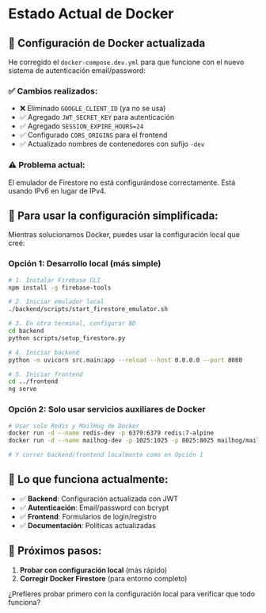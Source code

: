 # Estado Actual de Docker

## 🐳 **Configuración de Docker actualizada**

He corregido el `docker-compose.dev.yml` para que funcione con el nuevo sistema de autenticación email/password:

### **✅ Cambios realizados:**
- ❌ Eliminado `GOOGLE_CLIENT_ID` (ya no se usa)
- ✅ Agregado `JWT_SECRET_KEY` para autenticación
- ✅ Agregado `SESSION_EXPIRE_HOURS=24`
- ✅ Configurado `CORS_ORIGINS` para el frontend
- ✅ Actualizado nombres de contenedores con sufijo `-dev`

### **⚠️ Problema actual:**
El emulador de Firestore no está configurándose correctamente. Está usando IPv6 en lugar de IPv4.

## 🔧 **Para usar la configuración simplificada:**

Mientras solucionamos Docker, puedes usar la configuración local que creé:

### **Opción 1: Desarrollo local (más simple)**
```bash
# 1. Instalar Firebase CLI
npm install -g firebase-tools

# 2. Iniciar emulador local
./backend/scripts/start_firestore_emulator.sh

# 3. En otra terminal, configurar BD
cd backend
python scripts/setup_firestore.py

# 4. Iniciar backend
python -m uvicorn src.main:app --reload --host 0.0.0.0 --port 8080

# 5. Iniciar frontend
cd ../frontend
ng serve
```

### **Opción 2: Solo usar servicios auxiliares de Docker**
```bash
# Usar solo Redis y MailHog de Docker
docker run -d --name redis-dev -p 6379:6379 redis:7-alpine
docker run -d --name mailhog-dev -p 1025:1025 -p 8025:8025 mailhog/mailhog

# Y correr backend/frontend localmente como en Opción 1
```

## 🎯 **Lo que funciona actualmente:**
- ✅ **Backend**: Configuración actualizada con JWT
- ✅ **Autenticación**: Email/password con bcrypt
- ✅ **Frontend**: Formularios de login/registro
- ✅ **Documentación**: Políticas actualizadas

## 🔄 **Próximos pasos:**
1. **Probar con configuración local** (más rápido)
2. **Corregir Docker Firestore** (para entorno completo)

¿Prefieres probar primero con la configuración local para verificar que todo funciona?
